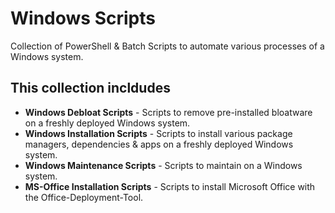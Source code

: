 # Windows Scripts

Collection of PowerShell &amp; Batch Scripts to automate various processes of a Windows system.

## This collection incldudes

- **Windows Debloat Scripts** - Scripts to remove pre-installed bloatware on a freshly deployed Windows system.
- **Windows Installation Scripts** - Scripts to install various package managers, dependencies & apps on a freshly deployed Windows system.
- **Windows Maintenance Scripts** - Scripts to maintain on a Windows system.
- **MS-Office Installation Scripts** - Scripts to install Microsoft Office with the Office-Deployment-Tool.

